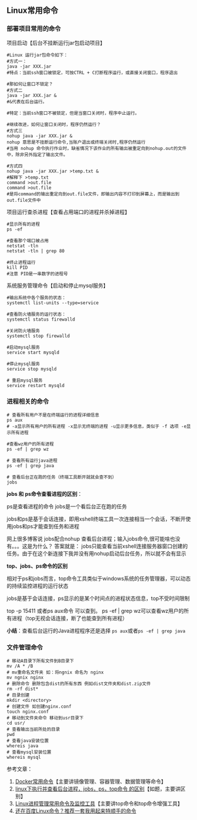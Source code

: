 ## Linux常用命令

### 部署项目常用的命令

项目启动【后台不挂断运行jar包启动项目】

```shell
#Linux 运行jar包命令如下：
#方式一：
java -jar XXX.jar
#特点：当前ssh窗口被锁定，可按CTRL + C打断程序运行，或直接关闭窗口，程序退出

#那如何让窗口不锁定？
#方式二
java -jar XXX.jar &
#&代表在后台运行。

#特定：当前ssh窗口不被锁定，但是当窗口关闭时，程序中止运行。

#继续改进，如何让窗口关闭时，程序仍然运行？
#方式三
nohup java -jar XXX.jar &
nohup 意思是不挂断运行命令,当账户退出或终端关闭时,程序仍然运行
#当用 nohup 命令执行作业时，缺省情况下该作业的所有输出被重定向到nohup.out的文件中，除非另外指定了输出文件。

#方式四
nohup java -jar XXX.jar >temp.txt &
#解释下 >temp.txt
command >out.file
command >out.file
#是将command的输出重定向到out.file文件，即输出内容不打印到屏幕上，而是输出到out.file文件中
```

项目运行查杀进程【查看占用端口的进程并杀掉进程】

``` shell
#显示所有的进程
ps -ef

#查看那个端口被占用
netstat -tln
netstat -tln | grep 80

#终止进程运行
kill PID
#注意 PID是一串数字的进程号

```

系统服务管理命令【启动和停止mysql服务】

```shell
#输出系统中各个服务的状态：
systemctl list-units --type=service

#查看防火墙服务的运行状态：
systemctl status firewalld

#关闭防火墙服务
systemctl stop firewalld

#启动mysql服务
service start mysqld

#停止mysql服务
service stop mysqld

# 重启mysql服务
service restart mysqld
```

### 进程相关的命令

```shell 
# 查看所有用户不是在终端运行的进程详细信息
ps aux
# -a显示所有用户的所有进程 -x显示无终端的进程 -u显示更多信息，类似于 -f 选项 -e显示所有进程

#查看wz用户的所有进程
ps -ef | grep wz

# 查看所有运行java进程
ps -ef | grep java

# 查看后台正在跑的任务（终端工具断开就就会查不到）
jobs 
```

**jobs 和 ps命令查看进程的区别**：

ps是查看进程的命令
jobs是一个看后台正在跑的任务

jobs和ps是基于会话连接，即用xshell终端工具一次连接相当一个会话，不断开使用jobs和ps才能查到任务和进程

网上很多博客说 jobs配合nohup 查看后台进程；输入jobs命令,很可能啥也没有。。。这是为什么？ 答案就是：
jobs只能查看当前xshell连接服务器窗口创建的任务。由于在这个新连接下我并没有用nohup启动后台任务，所以就不会有显示

**top、jobs、ps命令的区别**

相对于ps和jobs而言，top命令工具类似于windows系统的任务管理器，可以动态的持续监控进程的运行状态

jobs是基于会话连接，ps显示的是某个时间点的进程状态信息，top不受时间限制

top -p 15411 或者ps aux命令 可以查到。 ps -ef | grep wz可以查看wz用户的所有进程（top无视会话连接，断了也能查到所有进程）

**小结**：查看后台运行的Java进程程序还是选择 `ps aux`或者`ps -ef | grep java`

### 文件管理命令

```shell
# 移动A目录下所有文件到B目录下
mv /A * /B
# mv重命名文件夹 如：将ngnix 命名为 nginx
mv ngnix nginx
# 删除命令 删除包含dist的所有东西 例如dist文件夹和dist.zip文件
rm -rf dist* 
# 目录创建
mkdir <directory>
# 创建文件 如创建nginx.conf
touch nginx.conf 
# 移动到文件夹命令 移动到usr目录下
cd usr/
# 查看输出当前所处的目录
pwd
# 查看java安装位置
whereis java
# 查看mysql安装位置
whereis mysql

```

参考文章：

1. [Docker常用命令](https://blog.csdn.net/zhang__jiayu/article/details/42611469)【主要讲镜像管理、容器管理、数据管理等命令】
2. [linux下执行并查看后台进程，jobs，ps，top命令 的区别](https://blog.csdn.net/qq_43778308/article/details/103553225)【如题，主要讲区别】
3. [Linux进程管理常用命令及监控工具](https://blog.csdn.net/lv8549510/article/details/80577701)【主要讲top命令和top命令增强工具】
4. [还在百度Linux命令？推荐一套我用起来特顺手的命令](https://juejin.cn/post/6877337031605911566)